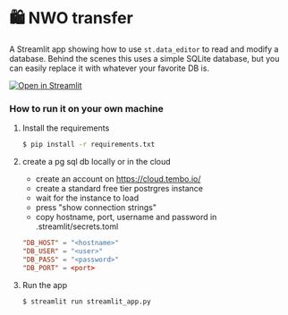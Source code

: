 # 🛍️ NWO transfer 

A Streamlit app showing how to use `st.data_editor` to read and modify a database. Behind the scenes
this uses a simple SQLite database, but you can easily replace it with whatever your favorite DB is.

[![Open in Streamlit](https://static.streamlit.io/badges/streamlit_badge_black_white.svg)](https://inventory-tracker-template.streamlit.app/)

### How to run it on your own machine

1. Install the requirements

   ```bash
   $ pip install -r requirements.txt
   ```


2. create a pg sql db locally or in the cloud

   - create an account on https://cloud.tembo.io/
   - create a standard free tier postrgres instance
   - wait for the instance to load
   - press "show connection strings" 
   - copy hostname, port, username and password in .streamlit/secrets.toml

   ```toml
   "DB_HOST" = "<hostname>"
   "DB_USER" = "<user>"
   "DB_PASS" = "<password>"
   "DB_PORT" = <port>
   ``` 

3. Run the app

   ```bash
   $ streamlit run streamlit_app.py
   ```
